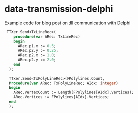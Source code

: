 # data-transmission-delphi
Example code for blog post on dll communication with Delphi

``` pascal
 TTXer.Send<TxLineRec>( 
    procedure(var ARec: TxLineRec) 
    begin
      ARec.p1.x := 0.5;
      ARec.p2.y := 0.25;
      ARec.p2.x := 1.0;
      ARec.p2.y := 2.0;
    end
  );
  
  TTxer.Send<TxPolyLineRec>(FPolylines.Count, 
  Procedure(var ARec: TxPolyLineRec; AIdx: integer)
  begin
    ARec.VertexCount := Length(FPolylines[AIdx].Vertices);
    ARec.Vertices := FPolylines[AIdx].Vertices;  
  end
  );
```
